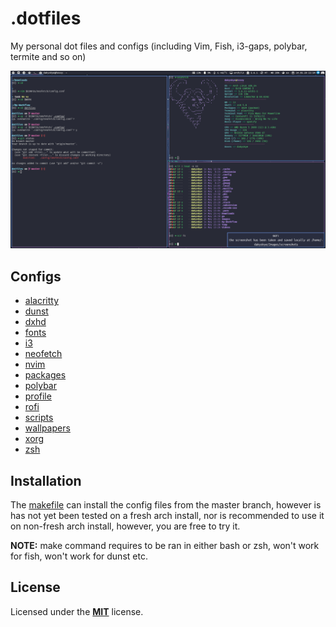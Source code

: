 # .dotfiles

My personal dot files and configs (including Vim, Fish, i3-gaps, polybar, termite and so on)

![My Rice](./rice.png)

## Configs

* [alacritty](https://github.com/dakyskye/dotfiles/tree/master/alacritty/README.md)
* [dunst](https://github.com/dakyskye/dotfiles/tree/master/dunst/README.md)
* [dxhd](https://github.com/dakyskye/dotfiles/tree/master/dxhd/README.md)
* [fonts](https://github.com/dakyskye/dotfiles/tree/master/fonts/README.md)
* [i3](https://github.com/dakyskye/dotfiles/tree/master/i3/README.md)
* [neofetch](https://github.com/dakyskye/dotfiles/tree/master/neofetch/README.md)
* [nvim](https://github.com/dakyskye/dotfiles/tree/master/nvim/README.md)
* [packages](https://github.com/dakyskye/dotfiles/tree/master/packages/README.md)
* [polybar](https://github.com/dakyskye/dotfiles/tree/master/polybar/README.md)
* [profile](https://github.com/dakyskye/dotfiles/tree/master/profile/README.md)
* [rofi](https://github.com/dakyskye/dotfiles/tree/master/rofi/README.md)
* [scripts](https://github.com/dakyskye/dotfiles/tree/master/scripts/README.md)
* [wallpapers](https://github.com/dakyskye/dotfiles/tree/master/wallpapers/README.md)
* [xorg](https://github.com/dakyskye/dotfiles/tree/master/xorg.conf.d/README.md)
* [zsh](https://github.com/dakyskye/dotfiles/tree/master/zsh/README.md)

## Installation

The [makefile](https://github.com/dakyskye/dotfiles/tree/master/makefile) can install the config files from the master branch, however is has not yet been tested on a fresh arch install, nor is recommended to use it on non-fresh arch install, however, you are free to try it.

**NOTE:** make command requires to be ran in either bash or zsh, won't work for fish, won't work for dunst etc.

## License

Licensed under the [**MIT**](https://choosealicense.com/licenses/mit/) license.
